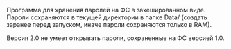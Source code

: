 Программа для хранения паролей на ФС в захешированном виде.
Пароли сохраняются в текущей директории в папке Data/ (создать заранее перед запуском, иначе пароли сохраняются только в RAM).

Версия 2.0 не умеет открывать пароли, сохраненные на ФС версией 1.0.